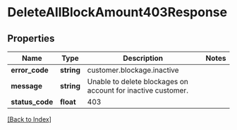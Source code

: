 # DeleteAllBlockAmount403Response

## Properties

Name | Type | Description | Notes
------------ | ------------- | ------------- | -------------
**error_code** | **string** | customer.blockage.inactive |
**message** | **string** | Unable to delete blockages on account for inactive customer. |
**status_code** | **float** | 403 |

[[Back to Index]](../index.md)

